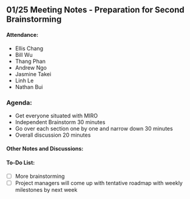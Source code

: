 ## 01/25 Meeting Notes - Preparation for Second Brainstorming

#### Attendance:
- Ellis Chang
- Bill Wu
- Thang Phan
- Andrew Ngo
- Jasmine Takei
- Linh Le
- Nathan Bui

### Agenda:
- Get everyone situated with MIRO
- Independent Brainstorm 30 minutes
- Go over each section one by one and narrow down  30 minutes
- Overall discussion 20 minutes

#### Other Notes and Discussions:



#### To-Do List:
- [ ] More brainstorming
- [ ] Project managers will come up with tentative roadmap with weekly milestones by next week
